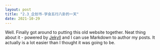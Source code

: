 ```yaml
---
layout: post
title: "2.3_企划书-学会五行八卦的一天"
date: 2021-10-29
---
```


Well. Finally got around to putting this old website together. Neat thing about it - powered by [Jekyll](http://jekyllrb.com) and I can use Markdown to author my posts. It actually is a lot easier than I thought it was going to be.
